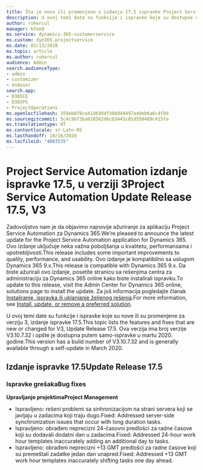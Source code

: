 ```yaml
---
title: Šta je novo ili promenjeno u izdanju 17.5 ispravke Project Service Automation verzije 3, hitna ispravka
description: U ovoj temi date su funkcije i ispravke koje su dostupne u izdanju 17.5 ispravke za Project Service Automation verzije 3.
author: ruhercul
manager: kfend
ms.service: dynamics-365-customerservice
ms.custom: dyn365-projectservice
ms.date: 03/13/2020
ms.topic: article
ms.author: ruhercul
audience: Admin
search.audienceType:
- admin
- customizer
- enduser
search.app:
- D365CE
- D365PS
- ProjectOperations
ms.openlocfilehash: 359eb8f8ca41d69d4f30dd44497a4deb6a6c4f8d
ms.sourcegitcommit: 5c4c9bf3ba018562d6cb3443c01d550489c415fa
ms.translationtype: HT
ms.contentlocale: sr-Latn-RS
ms.lasthandoff: 10/16/2020
ms.locfileid: "4083535"
---
```

# <a name="project-service-automation-update-release-175-v3"></a><span data-ttu-id="62ef9-103">Project Service Automation izdanje ispravke 17.5, u verziji 3</span><span class="sxs-lookup"><span data-stu-id="62ef9-103">Project Service Automation Update Release 17.5, V3</span></span>

<span data-ttu-id="62ef9-104">Zadovoljstvo nam je da objavimo najnovije ažuriranje za aplikaciju Project Service Automation za Dynamics 365.</span><span class="sxs-lookup"><span data-stu-id="62ef9-104">We’re pleased to announce the latest update for the Project Service Automation application for Dynamics 365.</span></span> <span data-ttu-id="62ef9-105">Ovo izdanje uključuje neka važna poboljšanja u kvalitetu, performansama i upotrebljivosti.</span><span class="sxs-lookup"><span data-stu-id="62ef9-105">This release includes some important improvements to quality, performance, and usability.</span></span>  <span data-ttu-id="62ef9-106">Ovo izdanje je kompatibilno sa uslugom Dynamics 365 9.x.</span><span class="sxs-lookup"><span data-stu-id="62ef9-106">This release is compatible with Dynamics 365 9.x.</span></span> <span data-ttu-id="62ef9-107">Da biste ažurirali ovo izdanje, posetite stranicu sa rešenjima centra za administraciju za Dynamics 365 online kako biste instalirali ispravku.</span><span class="sxs-lookup"><span data-stu-id="62ef9-107">To update to this release, visit the Admin Center for Dynamics 365 online, solutions page to install the update.</span></span> <span data-ttu-id="62ef9-108">Za još informacija pogledajte članak [Instaliranje, ispravka ili uklanjanje željenog rešenja](https://docs.microsoft.com/power-platform/admin/install-remove-preferred-solution).</span><span class="sxs-lookup"><span data-stu-id="62ef9-108">For more information, see [Install, update, or remove a preferred solution](https://docs.microsoft.com/power-platform/admin/install-remove-preferred-solution).</span></span>

<span data-ttu-id="62ef9-109">U ovoj temi date su funkcije i ispravke koje su nove ili su promenjene za verziju 3, izdanje ispravke 17.5.</span><span class="sxs-lookup"><span data-stu-id="62ef9-109">This topic lists the features and fixes that are new or changed for V3, Update Release 17.5.</span></span> <span data-ttu-id="62ef9-110">Ova verzija ima broj verzije V3.10.7.32 i opšte je dostupna putem samo-ispravke u martu 2020. godine.</span><span class="sxs-lookup"><span data-stu-id="62ef9-110">This version has a build number of V3.10.7.32 and is generally available through a self-update in March 2020.</span></span>


## <a name="update-release-175"></a><span data-ttu-id="62ef9-111">Izdanje ispravke 17.5</span><span class="sxs-lookup"><span data-stu-id="62ef9-111">Update Release 17.5</span></span>

### <a name="bug-fixes"></a><span data-ttu-id="62ef9-112">Ispravke grešaka</span><span class="sxs-lookup"><span data-stu-id="62ef9-112">Bug fixes</span></span>


<span data-ttu-id="62ef9-113">**Upravljanje projektima**</span><span class="sxs-lookup"><span data-stu-id="62ef9-113">**Project Management**</span></span>

- <span data-ttu-id="62ef9-114">Ispravljeno: rešeni problemi sa sinhronizacijom na strani servera koji se javljaju u zadacima koji traju dugo.</span><span class="sxs-lookup"><span data-stu-id="62ef9-114">Fixed: Addressed server-side synchronization issues that occur with long duration tasks.</span></span>
- <span data-ttu-id="62ef9-115">Ispravljeno: obrađeni neprecizni 24-časovni predlošci za radne časove koji su dodavali dodatni dan u zadacima.</span><span class="sxs-lookup"><span data-stu-id="62ef9-115">Fixed: Addressed 24-hour work hour templates inaccurately adding an additional day to tasks.</span></span>
- <span data-ttu-id="62ef9-116">Ispravljeno: obrađeni neprecizni +13 GMT predlošci za radne časove koji su premeštali zadatke jedan dan unapred.</span><span class="sxs-lookup"><span data-stu-id="62ef9-116">Fixed: Addressed +13 GMT work hour templates inaccurately shifting tasks one day ahead.</span></span>


